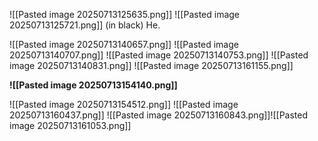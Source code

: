 ![[Pasted image 20250713125635.png]]
![[Pasted image 20250713125721.png]]
(in black) He.



![[Pasted image 20250713140657.png]]
![[Pasted image 20250713140707.png]]
![[Pasted image 20250713140753.png]]
![[Pasted image 20250713140831.png]]
![[Pasted image 20250713161155.png]]

**![[Pasted image 20250713154140.png]]**


![[Pasted image 20250713154512.png]]
![[Pasted image 20250713160437.png]]
![[Pasted image 20250713160843.png]]![[Pasted image 20250713161053.png]]
